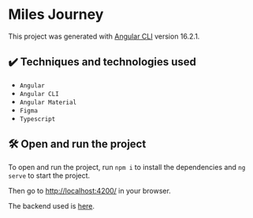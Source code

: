 # Miles Journey

This project was generated with [Angular CLI](https://github.com/angular/angular-cli) version 16.2.1.

## ✔️ Techniques and technologies used

- `Angular`
- `Angular CLI`
- `Angular Material`
- `Figma`
- `Typescript`

## 🛠️ Open and run the project

To open and run the project, run `npm i` to install the dependencies and `ng serve` to start the project.

Then go to <a href="http://localhost:4200/">http://localhost:4200/</a> in your browser.

The backend used is [here](https://github.com/viniciosneves/jornada-milhas-api).